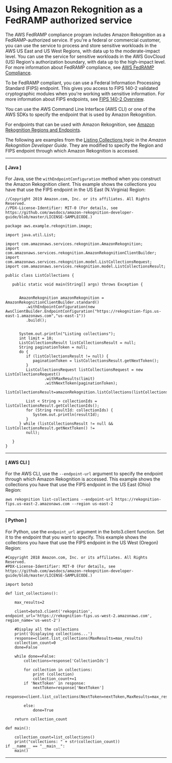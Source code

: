 # Using Amazon Rekognition as a FedRAMP authorized service<a name="fedramp"></a>

The AWS FedRAMP compliance program includes Amazon Rekognition as a FedRAMP\-authorized service\. If you're a federal or commercial customer, you can use the service to process and store sensitive workloads in the AWS US East and US West Regions, with data up to the moderate\-impact level\. You can use the service for sensitive workloads in the AWS GovCloud \(US\) Region's authorization boundary, with data up to the high\-impact level\. For more information about FedRAMP compliance, see [AWS FedRAMP Compliance](https://aws.amazon.com/compliance/fedramp/)\.

To be FedRAMP compliant, you can use a Federal Information Processing Standard \(FIPS\) endpoint\. This gives you access to FIPS 140\-2 validated cryptographic modules when you're working with sensitive information\. For more information about FIPS endpoints, see [FIPS 140\-2 Overview](https://aws.amazon.com/compliance/fips/)\.

You can use the AWS Command Line Interface \(AWS CLI\) or one of the AWS SDKs to specify the endpoint that is used by Amazon Rekognition\.

For endpoints that can be used with Amazon Rekognition, see [Amazon Rekognition Regions and Endpoints](https://docs.aws.amazon.com/general/latest/gr/rande.html#rekognition_region)\.

The following are examples from the [Listing Collections ](list-collection-procedure.md) topic in the *Amazon Rekognition Developer Guide*\. They are modified to specify the Region and FIPS endpoint through which Amazon Rekognition is accessed\.

------
#### [ Java ]

For Java, use the `withEndpointConfiguration` method when you construct the Amazon Rekognition client\. This example shows the collections you have that use the FIPS endpoint in the US East \(N\.Virginia\) Region:

```
//Copyright 2019 Amazon.com, Inc. or its affiliates. All Rights Reserved.
//PDX-License-Identifier: MIT-0 (For details, see https://github.com/awsdocs/amazon-rekognition-developer-guide/blob/master/LICENSE-SAMPLECODE.)

package aws.example.rekognition.image;

import java.util.List;

import com.amazonaws.services.rekognition.AmazonRekognition;
import com.amazonaws.services.rekognition.AmazonRekognitionClientBuilder;
import com.amazonaws.services.rekognition.model.ListCollectionsRequest;
import com.amazonaws.services.rekognition.model.ListCollectionsResult;

public class ListCollections {

   public static void main(String[] args) throws Exception {


      AmazonRekognition amazonRekognition = AmazonRekognitionClientBuilder.standard()
         .withEndpointConfiguration(new AwsClientBuilder.EndpointConfiguration("https://rekognition-fips.us-east-1.amazonaws.com","us-east-1"))
         .build();
 

      System.out.println("Listing collections");
      int limit = 10;
      ListCollectionsResult listCollectionsResult = null;
      String paginationToken = null;
      do {
         if (listCollectionsResult != null) {
            paginationToken = listCollectionsResult.getNextToken();
         }
         ListCollectionsRequest listCollectionsRequest = new ListCollectionsRequest()
                 .withMaxResults(limit)
                 .withNextToken(paginationToken);
         listCollectionsResult=amazonRekognition.listCollections(listCollectionsRequest);
         
         List < String > collectionIds = listCollectionsResult.getCollectionIds();
         for (String resultId: collectionIds) {
            System.out.println(resultId);
         }
      } while (listCollectionsResult != null && listCollectionsResult.getNextToken() !=
         null);
     
   } 
}
```

------
#### [ AWS CLI ]

For the AWS CLI, use the `--endpoint-url` argument to specify the endpoint through which Amazon Rekognition is accessed\. This example shows the collections you have that use the FIPS endpoint in the US East \(Ohio\) Region:

```
aws rekognition list-collections --endpoint-url https://rekognition-fips.us-east-2.amazonaws.com --region us-east-2
```

------
#### [ Python ]

For Python, use the `endpoint_url` argument in the boto3\.client function\. Set it to the endpoint that you want to specify\. This example shows the collections you have that use the FIPS endpoint in the US West \(Oregon\) Region:

```
#Copyright 2018 Amazon.com, Inc. or its affiliates. All Rights Reserved.
#PDX-License-Identifier: MIT-0 (For details, see https://github.com/awsdocs/amazon-rekognition-developer-guide/blob/master/LICENSE-SAMPLECODE.)

import boto3

def list_collections():

    max_results=2
    
    client=boto3.client('rekognition', endpoint_url='https://rekognition-fips.us-west-2.amazonaws.com', region_name='us-west-2')

    #Display all the collections
    print('Displaying collections...')
    response=client.list_collections(MaxResults=max_results)
    collection_count=0
    done=False
    
    while done==False:
        collections=response['CollectionIds']

        for collection in collections:
            print (collection)
            collection_count+=1
        if 'NextToken' in response:
            nextToken=response['NextToken']
            response=client.list_collections(NextToken=nextToken,MaxResults=max_results)
            
        else:
            done=True

    return collection_count   

def main():

    collection_count=list_collections()
    print("collections: " + str(collection_count))
if __name__ == "__main__":
    main()
```

------